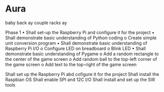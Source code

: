 # Aura
baby back ay couple racks ay

Phase 1 • Shall set-up the Raspberry Pi and configure it for the project • Shall demonstrate basic understanding of Python coding o Create simple unit conversion program • Shall demonstrate basic understanding of Raspberry Pi I/O o Configure LED on breadboard o Blink LED • Shall demonstrate basic understanding of Pygame o Add a random rectangle to the center of the game screen o Add random ball to the top-left corner of the game screen o Add text to the top-right of the game screen

Shall set up the Raspberry Pi abd cofigure it for the project
Shall install the Raspbian OS
Shall enable SPI and 12C I/O
Shall install and set up the SW tools

